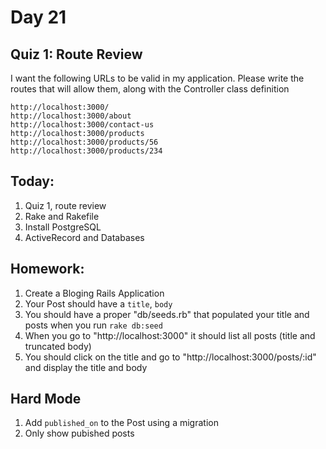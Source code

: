 Day 21
=======

Quiz 1: Route Review
----

I want the following URLs to be valid in my application. Please write the routes
that will allow them, along with the Controller class definition


```
http://localhost:3000/
http://localhost:3000/about
http://localhost:3000/contact-us
http://localhost:3000/products
http://localhost:3000/products/56
http://localhost:3000/products/234
```


Today:
-----

1. Quiz 1, route review
1. Rake and Rakefile
1. Install PostgreSQL
1. ActiveRecord and Databases

Homework:
---------


1. Create a Bloging Rails Application
1. Your Post should have a `title`, `body`
1. You should have a proper "db/seeds.rb" that populated your title and posts
   when you run `rake db:seed`
1. When you go to "http://localhost:3000" it should list all posts (title and
   truncated body)
1. You should click on the title and go to "http://localhost:3000/posts/:id" and
   display the title and body

Hard Mode
--------

1. Add `published_on` to the Post using a migration
1. Only show pubished posts

